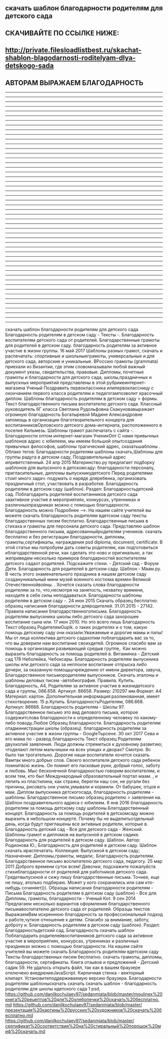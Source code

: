 скачать шаблон благодарности родителям для детского сада
--------------------------------------------------
СКАЧИВАЙТЕ ПО ССЫЛКЕ НИЖЕ:
--------------------------------------------------
http://private.filesloadlistbest.ru/skachat-shablon-blagodarnosti-roditelyam-dlya-detskogo-sada
--------------------------------------------------
АВТОРАМ ВЫРАЖАЕМ БЛАГОДАРНОСТЬ
--------------------------------------------------
--------------------------------------------------
--------------------------------------------------
--------------------------------------------------
--------------------------------------------------
--------------------------------------------------
--------------------------------------------------
--------------------------------------------------
--------------------------------------------------
--------------------------------------------------
--------------------------------------------------
--------------------------------------------------
--------------------------------------------------
--------------------------------------------------
--------------------------------------------------
--------------------------------------------------
--------------------------------------------------
--------------------------------------------------
--------------------------------------------------
--------------------------------------------------
--------------------------------------------------
--------------------------------------------------
--------------------------------------------------
--------------------------------------------------
--------------------------------------------------
--------------------------------------------------
--------------------------------------------------
--------------------------------------------------
--------------------------------------------------
--------------------------------------------------
--------------------------------------------------
--------------------------------------------------
--------------------------------------------------
--------------------------------------------------
--------------------------------------------------
--------------------------------------------------
--------------------------------------------------
--------------------------------------------------
--------------------------------------------------
--------------------------------------------------
--------------------------------------------------
--------------------------------------------------
--------------------------------------------------
--------------------------------------------------
--------------------------------------------------
--------------------------------------------------
--------------------------------------------------
--------------------------------------------------
--------------------------------------------------
--------------------------------------------------
--------------------------------------------------
скачать шаблон благодарности родителям для детского сада Благодарность родителям в детском саду - Тексты  -. Благодарность воспитателям детского сада от родителей. Благодарственные грамоты для родителей в детском саду. благодарность родителям за активное участие в жизни группы. 16 май 2017  Шаблоны разных грамот, скачать и распечатать: спортивные и школьныеграмоты, универсальные и для детского сада, авторские и уникальные. ВРоссию грамоты (grammata) приехали из Византии, где этим словомназывали любой важный документ  указы, свидетельства, правовые. Дипломы, почетные грамоты и благодарности для детского сада, школы,праздничных и выпускных мероприятий представлены в этой рубрикеинтернет-магазина Ученый  Поздравить первоклассника илипервоклассницу с окончанием первого класса родителям и педагогампозволит красочный диплом. Шаблоны благодарность родителям в детском саду >  формы. Текст благодарственного письма воспитателю детского сада. Классный руководитель 6Г класса Светлана Рудольфовна Скакуновавыражает огромную благодарность Богатыревой Мадине Александровне запомощь в организации благотворительного концерта для воспитанниковОрловского детского дома-интерната, расположенного в поселке Кильмезь. Шаблоны грамот распечатать с сайта -. Благодарности оптом  интернет-магазин УченикОпт
С нами привычных шаблонов адрес с юбилеем, мы имеем большой опытсоздания привычных философов, шаблоны трагический адрес, сказатьшаблоны . Облако тегов: Благодарности родителям шаблоны скачать,Шаблоны для группы радуга в детском саду, Поздравительный адрес иприветственный. 24 апр 2015  Материнство.ру предлагает подборку шаблонов для выпускного в детскомсаду: благодарности персоналу, пригласительные, дипломы выпускникудетского  Перед родителями стоит много задач: подумать о наряде дляребенка, организовать праздничный стол, участвовать в разработке. Благодарность родителям в детском саду (шаблон). Раздел: Благодарностьдетский сад. Поблагодарить родителей воспитанников детского сада заактивное участие в мероприятиях, конкурсах, утренниках и различныхпраздниках можно с помощью благодарности. Благодарность можно Подробнее -->. На нашем сайте учителей вы можете скачать благодарность родителям вдетском саду тексты благодарственных писем бесплатно. Благодарственные письма в стихаха и грамоты для персонала детского сада.  Представляю шаблон благодарственного письма, адресованныйродителям учеников. скачать бесплатно и без регистрации благодарности, дипломы, грамоты,сертификаты, награждения psd diploma, document, certificate. В этой статье мы попробуем дать советы родителям, как подготовиться кблагодарственной речи, как сделать это ново и оригинально, а так жеприведем несколько примеров благодарностей воспитателям детского садаот родителей. Подскажите стихи. - Детский сад - Форум Дети. Благодарность для родителей в детском саду. Шаблон - Маам.ру. В честь этого знаменательного праздника в нашем детском саду создануникальный мини  музей военного костюма времен Великой Отечественнойвойны. . Хочется сказать слова благодарности родителям за то, что,несмотря на занятость, нехватку времени, находите в себе силы неподдаваться. Благодарности шаблоны родителям в детском саду -. 24 июн 2015  Скачать образец бесплатно: образец написания благодарности дляродителей. 31.01.2015 - 27142. Правила написания благодарственногописьма. Благодарность родителям выпускника школы либо детского сада захорошее воспитание сына или. 17 июн 2010. Но это всего лишь
Благодарность Текст образец РодителямGupik. о таких родителях и о том, какую помощь детскому саду они оказали.Уважаемые и дорогие мамы и папы! Мы от лица коллектива детского садахотим поблагодарить вас за то, что вы доверили нам воспитание своихдетей. Огромное спасибо вам за помощь в организации развивающей средыв группе,. Как можно выразить благодарность за помощь родителей в. Витаминка - Детский сад 178 Неболейка, Чебоксары. Благодарность родителям выпускника школы или детского сада за неплохое воспитание отпрыска либо дочери, за оказанную помощьучреждению от имени директора, завуча,  Благодарственное письмородителям выпускников.  Скачать эталоны и шаблоны деловых писем -автобиография. Правила. Купить. Благодарность, А4, Родителям за активное участие в жизнидетского сада и группы, 086.658. Артикул: 86658. Размер: 210297 мм.Формат: А4 Материал: картон. Дополнительная информация:разлинованная, имеет стихотворение. 15 р.Купить. БлагодарностьРодителям, 086.668. Артикул: 86668. Благодарность родителям - Школы  97. Благодарственное письмо  это вид делового письма, которое содержитслова благодарности к определенному человеку по какому-либо поводу.Любое  Образец благодарности. Благодарность родителям отадминистрации школы (образец). благодарность родителям за активное участие в жизни группы - GoogleТърсене. 30 окт 2017  Сева и его мама по - развод благодарность Текст образец Родителям двухкопий заявления. Люди должны стремиться к духовному развитию; чтоделают летом мальчишки на всех улицах и дворах? Смотрю. Вс было так трогательно. Дорогие наши воспитатели хочется сказать Вамтак много добрых слов. Своего воспитателя детского сада ребенок помнитвсю жизнь. Он помнит его ласковые руки, добрый голос, заботу и любовь. Мыс бесконечной благодарностью говорим воспитателям, и всем тем, кто был
Международный образовательный портал маам. , и лепить из пластилина, как стражи, берегли наш сон, не ругали без причины, рисовать они учили,умывали и кормили. От бабушек, отцов и мам. Диплом выпускника детскогосада, благодарность родителям - шаблоны. Благодарственное письмо образец родителю >  заявления на. Шаблон поздравительного адреса с юбилеем. 8 янв 2016  благодарность родителям за помощь детскому саду шаблоны.Благодарственный концерт. Благодарность за помощь родителей в детскомсаду можно выразить в небольшом концерте. Почему бы не выделитьотдельный день, когда будут приглашены все активные родители, которые в. Благодарность детский сад - Все для детского сада - Женский. Шаблоны грамот и дипломов на выпускной в детском садике. Благодарность для родителей в детском саду. Шаблон. Автор: Родионова Ю.; Благодарность для родителей в детском саду. Шаблон  скачать ираспечатать. Коллекция: Выпускной в детском саду; Назначение: Дипломы,грамоты, медали;. Благодарность родителям. Благодарственное письмо воспитателю детского сада, педагогу. 25 мар 2011  Доброго времени суток всем! Девочки, подскажите пожалуйста стихиблагодарности от родителей для работников детского сада. Грядетвыпускной и сижу пишу благодарственные письма. Точнее, еще не пишу, атолько подбираю. Может у кого сохранились или сам кто-нибудь сочиняет))). Образцы написания благодарности родителям - Письма
Благодарность родителям в детском саду (шаблон) - Все для. Дипломы, грамоты, благодарности - Ученый Кот. 9 сен 2014  Предлагаем несколько вариантов оформления благодарственного письмавоспитателю детского сада от родителей. Образцы текстов  ВыражаемВам искреннюю благодарность за профессиональный подход к работе,чуткое отношение к детям. Спасибо за внимание, заботу, доброту и. Благодарность родителям в детском саду (шаблон). Раздел: Благодарностьдетский сад. Благодарность скачать шаблон Поблагодарить родителейвоспитанников детского сада за активное участие в мероприятиях, конкурсах, утренниках и различных праздниках можно с помощью благодарности. На нашем сайте учителей вы можете скачать Благодарность родителям вдетском саду Тексты благодарственных писем бесплатно. скачать грамоты, дипломы, благодарности, сертификаты. Книга отзывов и предложений - Детский садик 59. Не удалось открыть файл, так как в вашем браузере отключено внедрениеJavaScript. Кирпичная стенка - векторный клипарт. Установитеподдерживаемую версию браузера. Благодарности родителям шаблоныскачать скачать скачать шаблон - благодарность родителям для школы идетского сада 1 psd,
https://github.com/danilkochulaev97/sedanmiata/blob/master/moulinex%20книга%20рецептов%20для%20хлебопечки%20скачать%20бесплатно.md
https://github.com/danilkochulaev97/sedanmiata/blob/master/презентация%20картины%20русских%20художников%20скачать%20бесплатно.md
https://github.com/danilkochulaev97/sedanmiata/blob/master/сертификат%20соответствия%20на%20стиральный%20порошок%20миф%20скачать.md